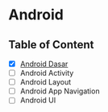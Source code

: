 # Android

## Table of Content

- [x] [Android Dasar](Android%20Dasar)
- [ ] Android Activity
- [ ] Android Layout
- [ ] Android App Navigation
- [ ] Android UI
